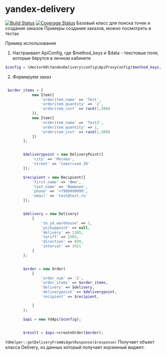 # yandex-delivery
[![Build Status](https://travis-ci.org/Hector68/yandex-delivery.svg?branch=master)](https://travis-ci.org/Hector68/yandex-delivery)
[![Coverage Status](https://coveralls.io/repos/github/Hector68/yandex-delivery/badge.svg)](https://coveralls.io/github/Hector68/yandex-delivery)
Базовый класс для поиска точек и создания заказов
Примеры создания заказов, можно посмотреть в тестах

Пример использования

1. Настраивает ApiConfig, где $method_keys и $data - текстовые поля, которые берутся в личном кабинете
```php
$config = \Hector68\YandexDelivery\config\ApiProxyConfig($method_keys, $data);
```

2. Формируем заказ
```php

 $order_items = [
            new Item([
                'orderitem_name' => 'Test',
                'orderitem_quantity' => '2',
                'orderitem_cost' => rand(1,500)
            ]),
            new Item([
                'orderitem_name' => 'Test2',
                'orderitem_quantity' => 1,
                'orderitem_cost' => rand(1,500)
            ])
        ];


        $deliverypoint = new DeliveryPoint([
            'city' => 'Москва',
            'street' => 'Советская 20'
        ]);

        $recipient = new Recipient([
            'first_name' => 'Имя',
            'last_name' => 'Фамилия',
            'phone' => '+7999999999',
            'email' => 'test@test.ru'
        ]);


        $delivery = new Delivery(
            [
                'to_yd_warehouse' => 1,
                'pickuppoint' => null,
                'delivery' => 1385,
                'tariff' => 1565,
                'direction' => 699,
                'interval' => 3421
            ]
        );


        $order = new Order(
            [
                'order_num' => '2',
                'order_items' => $order_items,
                'delivery' => $delivery,
                'deliverypoint' => $deliverypoint,
                'recipient' => $recipient,

            ]
        );

        $api = new YdApi($config);


        $result = $api->createOrder($order);
```

```YdHelper::getDeliveryFromWidgetResponse($response)``` Получает объект класса Delivery, из данных который получает корзинный виджет.
